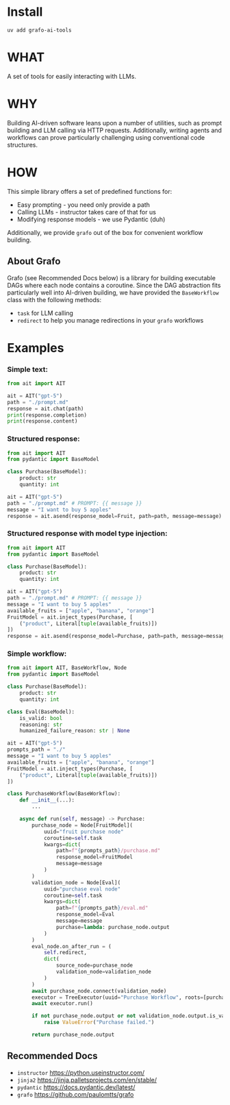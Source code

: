 # Install
`uv add grafo-ai-tools`

# WHAT
A set of tools for easily interacting with LLMs.

# WHY
Building AI-driven software leans upon a number of utilities, such as prompt building and LLM calling via HTTP requests. Additionally, writing agents and workflows can prove particularly challenging using conventional code structures.

# HOW
This simple library offers a set of predefined functions for:
- Easy prompting - you need only provide a path
- Calling LLMs - instructor takes care of that for us
- Modifying response models - we use Pydantic (duh)

Additionally, we provide `grafo` out of the box for convenient workflow building.

## About Grafo
Grafo (see Recommended Docs below) is a library for building executable DAGs where each node contains a coroutine. Since the DAG abstraction fits particularly well into AI-driven building, we have provided the `BaseWorkflow` class with the following methods:
- `task` for LLM calling
- `redirect` to help you manage redirections in your `grafo` workflows

# Examples
### Simple text:
```python
from ait import AIT

ait = AIT("gpt-5")
path = "./prompt.md"
response = ait.chat(path)
print(response.completion)
print(response.content)
```

### Structured response:
```python
from ait import AIT
from pydantic import BaseModel

class Purchase(BaseModel):
    product: str
    quantity: int

ait = AIT("gpt-5")
path = "./prompt.md" # PROMPT: {{ message }}
message = "I want to buy 5 apples"
response = ait.asend(response_model=Fruit, path=path, message=message)
```

### Structured response with model type injection:
```python
from ait import AIT
from pydantic import BaseModel

class Purchase(BaseModel):
    product: str
    quantity: int

ait = AIT("gpt-5")
path = "./prompt.md" # PROMPT: {{ message }}
message = "I want to buy 5 apples"
available_fruits = ["apple", "banana", "orange"]
FruitModel = ait.inject_types(Purchase, [
    ("product", Literal[tuple(available_fruits)])
])
response = ait.asend(response_model=Purchase, path=path, message=message)
```

### Simple workflow:
```python
from ait import AIT, BaseWorkflow, Node
from pydantic import BaseModel

class Purchase(BaseModel):
    product: str
    quantity: int

class Eval(BaseModel):
    is_valid: bool
    reasoning: str
    humanized_failure_reason: str | None

ait = AIT("gpt-5")
prompts_path = "./"
message = "I want to buy 5 apples"
available_fruits = ["apple", "banana", "orange"]
FruitModel = ait.inject_types(Purchase, [
    ("product", Literal[tuple(available_fruits)])
])

class PurchaseWorkflow(BaseWorkflow):
    def __init__(...):
        ...

    async def run(self, message) -> Purchase:
        purchase_node = Node[FruitModel](
            uuid="fruit purchase node"
            coroutine=self.task
            kwargs=dict(
                path=f"{prompts_path}/purchase.md"
                response_model=FruitModel
                message=message
            )
        )
        validation_node = Node[Eval](
            uuid="purchase eval node"
            coroutine=self.task
            kwargs=dict(
                path=f"{prompts_path}/eval.md"
                response_model=Eval
                message=message
                purchase=lambda: purchase_node.output
            )
        )
        eval_node.on_after_run = (
            self.redirect,
            dict(
                source_node=purchase_node
                validation_node=validation_node
            )
        )
        await purchase_node.connect(validation_node)
        executor = TreeExecutor(uuid="Purchase Workflow", roots=[purchase_node])
        await executor.run()

        if not purchase_node.output or not validation_node.output.is_valid:
            raise ValueError("Purchase failed.")

        return purchase_node.output
```

## Recommended Docs
- `instructor` https://python.useinstructor.com/
- `jinja2` https://jinja.palletsprojects.com/en/stable/
- `pydantic` https://docs.pydantic.dev/latest/
- `grafo` https://github.com/paulomtts/grafo